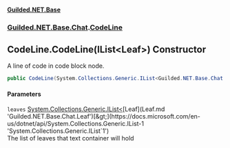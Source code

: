 #### [Guilded.NET.Base](Guilded_NET_Base.md 'Guilded.NET.Base')
### [Guilded.NET.Base.Chat](Guilded_NET_Base.md#Guilded_NET_Base_Chat 'Guilded.NET.Base.Chat').[CodeLine](CodeLine.md 'Guilded.NET.Base.Chat.CodeLine')
## CodeLine.CodeLine(IList&lt;Leaf&gt;) Constructor
A line of code in code block node.  
```csharp
public CodeLine(System.Collections.Generic.IList<Guilded.NET.Base.Chat.Leaf> leaves);
```
#### Parameters
<a name='Guilded_NET_Base_Chat_CodeLine_CodeLine(System_Collections_Generic_IList_Guilded_NET_Base_Chat_Leaf_)_leaves'></a>
`leaves` [System.Collections.Generic.IList&lt;](https://docs.microsoft.com/en-us/dotnet/api/System.Collections.Generic.IList-1 'System.Collections.Generic.IList`1')[Leaf](Leaf.md 'Guilded.NET.Base.Chat.Leaf')[&gt;](https://docs.microsoft.com/en-us/dotnet/api/System.Collections.Generic.IList-1 'System.Collections.Generic.IList`1')  
The list of leaves that text container will hold
  
